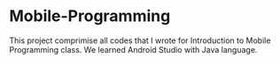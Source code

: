 # Mobile-Programming
This project comprimise all codes that I wrote for Introduction to Mobile Programming class. We learned Android Studio with Java language.
